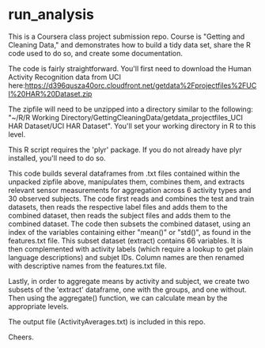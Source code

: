 # run_analysis
This is a Coursera class project submission repo.  Course is "Getting and Cleaning Data," and demonstrates how to build a tidy data set, share the R code used to do so, and create some documentation.

The code is fairly straightforward.  You'll first need to download the Human Activity Recognition data from UCI here:https://d396qusza40orc.cloudfront.net/getdata%2Fprojectfiles%2FUCI%20HAR%20Dataset.zip 

The zipfile will need to be unzipped into a directory similar to the following: "~/R/R Working Directory/GettingCleaningData/getdata_projectfiles_UCI HAR Dataset/UCI HAR Dataset".  You'll set your working directory in R to this level.

This R script requires the 'plyr' package.  If you do not already have plyr installed, you'll need to do so.

This code builds several dataframes from .txt files contained within the unpacked zipfile above, manipulates them, combines them, and extracts relevant sensor measurements for aggregation across 6 activity types and 30 observed subjects.  The code first reads and combines the test and train datasets, then reads the respective label files and adds them to the combined dataset, then reads the subject files and adds them to the combined dataset.  The code then subsets the combined dataset, using an index of the variables containing either "mean()" or "std()", as found in the features.txt file.  This subset dataset (extract) contains 66 variables.  It is then complemented with activity labels (which require a lookup to get plain language descriptions) and subjet IDs.  Column names are then renamed with descriptive names from the features.txt file.

Lastly, in order to aggregate means by activity and subject, we create two subsets of the 'extract' dataframe, one with the groups, and one without.  Then using the aggregate() function, we can calculate mean by the appropriate levels.

The output file (ActivityAverages.txt) is included in this repo.

Cheers.
